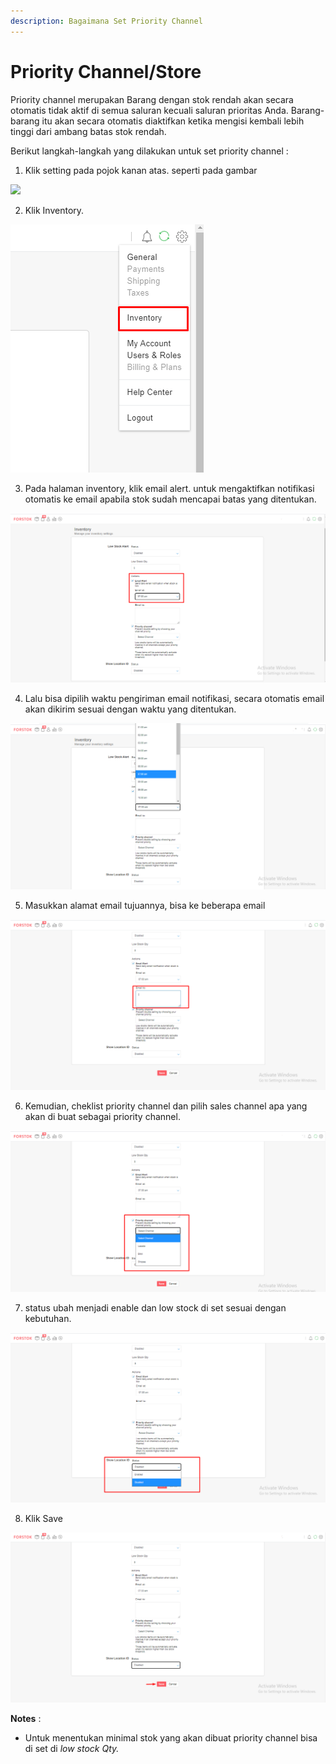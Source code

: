 ```yaml
---
description: Bagaimana Set Priority Channel
---
```


# Priority Channel/Store

Priority channel merupakan Barang dengan stok rendah akan secara otomatis tidak aktif di semua saluran kecuali saluran prioritas Anda. Barang-barang itu akan secara otomatis diaktifkan ketika mengisi kembali lebih tinggi dari ambang batas stok rendah.

Berikut langkah-langkah yang dilakukan untuk set priority channel : 

1. Klik setting pada pojok kanan atas. seperti pada gambar

![](https://s3.amazonaws.com/cdn.freshdesk.com/data/helpdesk/attachments/production/48017648136/original/JEZJFHW2V9KXQSr2mZerNJRsuPV09wkTwQ.png?1575284655)

2. Klik Inventory.   


![](../../.gitbook/assets/image%20%2814%29.png)



3. Pada halaman inventory, klik email alert. untuk mengaktifkan notifikasi otomatis ke email apabila stok sudah mencapai batas yang ditentukan.

![](../../.gitbook/assets/image%20%28220%29.png)



4. Lalu bisa dipilih waktu pengiriman email notifikasi, secara otomatis email akan dikirim sesuai dengan waktu yang ditentukan.

![](../../.gitbook/assets/image%20%28207%29.png)

5. Masukkan alamat email tujuannya, bisa ke beberapa email

![](../../.gitbook/assets/image%20%28248%29.png)

6. Kemudian, cheklist priority channel dan pilih sales channel apa yang akan di buat sebagai priority channel.

![](../../.gitbook/assets/image%20%28214%29.png)

7. status ubah menjadi enable dan low stock di set sesuai dengan kebutuhan.

![](../../.gitbook/assets/image%20%28197%29.png)

8. Klik Save

![](../../.gitbook/assets/image%20%28167%29.png)

**Notes** : 

* Untuk menentukan minimal stok yang akan dibuat priority channel bisa di set di _low stock Qty._

